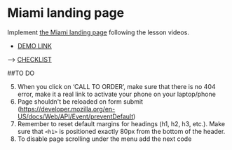 # Miami landing page
Implement [the Miami landing page](https://www.figma.com/file/nHz8bflIwJaWP3P99vKTH5/miami_home_new?node-id=16033%3A3)
following the lesson videos.

- [DEMO LINK](https://mtctxd.github.io/layout_miami/)

--> [CHECKLIST](https://github.com/mate-academy/layout_miami/blob/master/checklist.md)

##TO DO

5. When you click on ‘CALL TO ORDER’, make sure that there is no 404 error, make it a real link to activate your phone on your laptop/phone
15. Page shouldn't be reloaded on form submit (https://developer.mozilla.org/en-US/docs/Web/API/Event/preventDefault)
16. Remember to reset default margins for headings (h1, h2, h3, etc.). Make sure that ```<h1>``` is positioned exactly 80px from the bottom of the header.
18. To disable page scrolling under the menu add the next code

